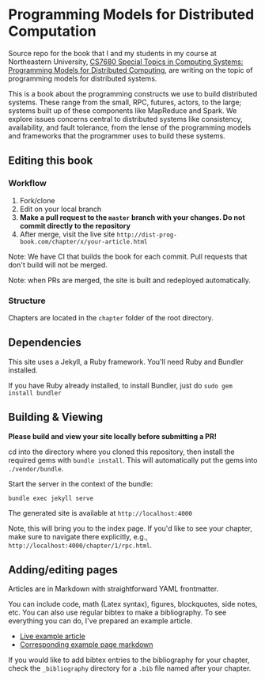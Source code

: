 Programming Models for Distributed Computation
==============================================

Source repo for the book that I and my students in my course at Northeastern University, [CS7680 Special Topics in Computing Systems: Programming Models for Distributed Computing](http://heather.miller.am/teaching/cs7680/), are writing on the topic of programming models for distributed systems.

This is a book about the programming constructs we use to build distributed
systems. These range from the small, RPC, futures, actors, to the large; systems
built up of these components like MapReduce and Spark. We explore issues
concerns central to distributed systems like consistency, availability, and
fault tolerance, from the lense of the programming models and frameworks that
the programmer uses to build these systems.

## Editing this book

### Workflow

1. Fork/clone
2. Edit on your local branch
3. **Make a pull request to the `master` branch with your changes. Do not commit directly to the repository**
4. After merge, visit the live site `http://dist-prog-book.com/chapter/x/your-article.html`

Note: We have CI that builds the book for each commit. Pull requests that don't
build will not be merged.

Note: when PRs are merged, the site is built and redeployed automatically.

### Structure

Chapters are located in the `chapter` folder of the root directory.

## Dependencies

This site uses a Jekyll, a Ruby framework. You'll need Ruby and Bundler
installed.

If you have Ruby already installed, to install Bundler, just do `sudo gem install bundler`

## Building & Viewing

**Please build and view your site locally before submitting a PR!**

cd into the directory where you cloned this repository, then install the
required gems with `bundle install`. This will automatically put the gems into
`./vendor/bundle`.

Start the server in the context of the bundle:

    bundle exec jekyll serve

The generated site is available at `http://localhost:4000`

Note, this will bring you to the index page. If you'd like to see your chapter,
make sure to navigate there explicitly, e.g.,
`http://localhost:4000/chapter/1/rpc.html`.

## Adding/editing pages

Articles are in Markdown with straightforward YAML frontmatter.

You can include code, math (Latex syntax), figures, blockquotes, side notes,
etc. You can also use regular bibtex to make a bibliography. To see everything
you can do, I've prepared an example article.

- [Live example article](http://dist-prog-book.com/example.html)
- [Corresponding example page markdown](https://raw.githubusercontent.com/heathermiller/dist-prog-book/master/example.md)

If you would like to add bibtex entries to the bibliography for your chapter,
check the `_bibliography` directory for a `.bib` file named after your chapter.


